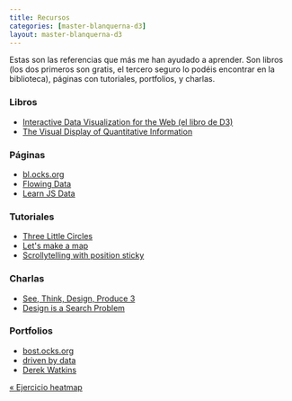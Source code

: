 ```yaml
---
title: Recursos
categories: [master-blanquerna-d3]
layout: master-blanquerna-d3
---
```


Estas son las referencias que más me han ayudado a aprender. Son libros (los
dos primeros son gratis, el tercero seguro lo podéis encontrar en la
biblioteca), páginas con tutoriales, portfolios, y charlas.

### Libros

- [Interactive Data Visualization for the Web (el libro de D3)](https://alignedleft.com/work/d3-book)
- [The Visual Display of Quantitative Information](https://www.amazon.co.uk/Visual-Display-Quantitative-Information/dp/0961392142)

### Páginas

- [bl.ocks.org](https://bl.ocks.org/mbostock)
- [Flowing Data](https://flowingdata.com/)
- [Learn JS Data](http://learnjsdata.com/)

### Tutoriales

- [Three Little Circles](https://bost.ocks.org/mike/circles/)
- [Let's make a map](https://bost.ocks.org/mike/map/)
- [Scrollytelling with position sticky](https://pudding.cool/process/scrollytelling-sticky/)

### Charlas

- [See, Think, Design, Produce 3](http://style.org/stdp3/)
- [Design is a Search Problem](https://www.youtube.com/watch?v=fThhbt23SGM)

### Portfolios

- [bost.ocks.org](https://bost.ocks.org/mike/)
- [driven by data](https://driven-by-data.net/)
- [Derek Watkins](http://dwtkns.com/portfolio/)

<nav>
  <a class="previous" href="04-ejercicio-heatmap.html">&laquo; Ejercicio heatmap</a>
  <div></div>
</nav>